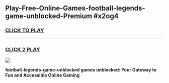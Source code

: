 
## Play-Free-Online-Games-football-legends-game-unblocked-Premium #x2og4
<h3>
<a href="https://premium.freeplayer.one?title=football-legends-game-unblocked&ref=8M">CLICK TO PLAY</a></h3>
<hr>

<h3>
<a href="https://premium.freeplayer.one?title=football-legends-game-unblocked&ref=8M">CLICK 2 PLAY</a>
  
</h3>

<a href="https://premium.freeplayer.one?title=football-legends-game-unblocked&ref=8M"><img src="https://clearcache.store/games.png"></a>


**football-legends-game-unblocked games unblocked: Your Gateway to Fun and Accessible Online Gaming**
